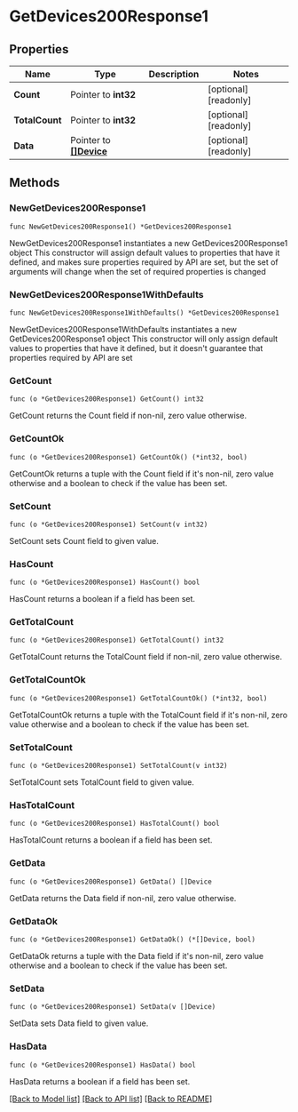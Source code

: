 # GetDevices200Response1

## Properties

Name | Type | Description | Notes
------------ | ------------- | ------------- | -------------
**Count** | Pointer to **int32** |  | [optional] [readonly] 
**TotalCount** | Pointer to **int32** |  | [optional] [readonly] 
**Data** | Pointer to [**[]Device**](Device.md) |  | [optional] [readonly] 

## Methods

### NewGetDevices200Response1

`func NewGetDevices200Response1() *GetDevices200Response1`

NewGetDevices200Response1 instantiates a new GetDevices200Response1 object
This constructor will assign default values to properties that have it defined,
and makes sure properties required by API are set, but the set of arguments
will change when the set of required properties is changed

### NewGetDevices200Response1WithDefaults

`func NewGetDevices200Response1WithDefaults() *GetDevices200Response1`

NewGetDevices200Response1WithDefaults instantiates a new GetDevices200Response1 object
This constructor will only assign default values to properties that have it defined,
but it doesn't guarantee that properties required by API are set

### GetCount

`func (o *GetDevices200Response1) GetCount() int32`

GetCount returns the Count field if non-nil, zero value otherwise.

### GetCountOk

`func (o *GetDevices200Response1) GetCountOk() (*int32, bool)`

GetCountOk returns a tuple with the Count field if it's non-nil, zero value otherwise
and a boolean to check if the value has been set.

### SetCount

`func (o *GetDevices200Response1) SetCount(v int32)`

SetCount sets Count field to given value.

### HasCount

`func (o *GetDevices200Response1) HasCount() bool`

HasCount returns a boolean if a field has been set.

### GetTotalCount

`func (o *GetDevices200Response1) GetTotalCount() int32`

GetTotalCount returns the TotalCount field if non-nil, zero value otherwise.

### GetTotalCountOk

`func (o *GetDevices200Response1) GetTotalCountOk() (*int32, bool)`

GetTotalCountOk returns a tuple with the TotalCount field if it's non-nil, zero value otherwise
and a boolean to check if the value has been set.

### SetTotalCount

`func (o *GetDevices200Response1) SetTotalCount(v int32)`

SetTotalCount sets TotalCount field to given value.

### HasTotalCount

`func (o *GetDevices200Response1) HasTotalCount() bool`

HasTotalCount returns a boolean if a field has been set.

### GetData

`func (o *GetDevices200Response1) GetData() []Device`

GetData returns the Data field if non-nil, zero value otherwise.

### GetDataOk

`func (o *GetDevices200Response1) GetDataOk() (*[]Device, bool)`

GetDataOk returns a tuple with the Data field if it's non-nil, zero value otherwise
and a boolean to check if the value has been set.

### SetData

`func (o *GetDevices200Response1) SetData(v []Device)`

SetData sets Data field to given value.

### HasData

`func (o *GetDevices200Response1) HasData() bool`

HasData returns a boolean if a field has been set.


[[Back to Model list]](../README.md#documentation-for-models) [[Back to API list]](../README.md#documentation-for-api-endpoints) [[Back to README]](../README.md)


